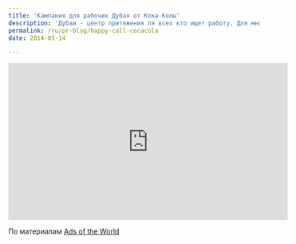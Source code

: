 ```yaml
---
title: 'Кампания для рабочих Дубая от Кока-Колы'
description: 'Дубаи - центр притяжения ля всех кто ищет работу. Для многих приехать на работу в большой город - единственный шанс как-то обеспечить семью. Рабочие очень ценят возможность позвонить домой и услышать голоса детей - но вот только звонки тоже стоят денег. Агентство Y&R разработало для Coca-Cola очень добрую кампанию: установила специальные телефонные будки, где чтобы позвонить, нужно опустить не монетку, а крышечку от бутылки Кока-Кола.'
permalink: /ru/pr-blog/happy-call-cocacola
date: 2014-05-14

---
```


<iframe width="560" height="315" src="https://www.youtube.com/embed/zlA9tXYxD8g" frameborder="0" allowfullscreen></iframe>

По материалам <a href="http://adsoftheworld.com/media/ambient/cocacola_hello_happiness">Ads of the World </a>

